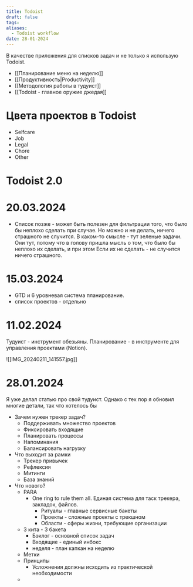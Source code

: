 ```yaml
---
title: Todoist
draft: false
tags: 
aliases:
  - Todoist workflow
date: 28-01-2024
---
```

В качестве приложения для списков задач и не только я использую Todoist.

- [[Планирование меню на неделю]]
- [[Продуктивность|Productivity]]
- [[Методология работы в тудуист]]
- [[Todoist - главное оружие джедая]]
# Цвета проектов в Todoist
- Selfcare
- Job
- Legal
- Chore
- Other



# Todoist 2.0
# 20.03.2024
-  Список позже - может быть полезен для фильтрации того, что было бы неплохо сделать при случае. Но можно и не делать, ничего страшного не случится. В каком-то смысле - тут зеленые задачи. Они тут, потому что в голову пришла мысль о том, что было бы неплохо их сделать, и при этом Если их не сделать - не случится ничего страшного.
# 15.03.2024
- GTD и 6 уровневая система планирование.
- список проектов - отдельно

# 11.02.2024
Тудуист - инструмент обезьяны. Планирование - в инструменте для управления проектами (Notion).

![[IMG_20240211_141557.jpg]]
# 28.01.2024
Я уже делал статью про свой тудуист. Однако с тех пор я обновил многие детали, так что хотелось бы 

- Зачем нужен трекер задач?
	- Поддерживать множество проектов
	- Фиксировать входящие
	- Планировать процессы
	- Напоминания
	- Балансировать нагрузку
- Что выходит за рамки
	- Трекер привычек
	- Рефлексия
	- Митинги
	- База знаний
- Что нового?
	- PARA
		- One ring to rule them all. Единая система для таск трекера, закладок, файлов.
			- Ритуалы - главные сервисные бакеты
			- Проекты - сложные проекты с трекшном
			- Области - сферы жизни, требующие организации
	- 3 кита - 3 бакета
		- Бэклог - основной список задач
		- Входящие - единый инбокс
		- неделя - план капкан на неделю
	- Метки
	- Принципы
		- Усложнения должны исходить из практической необходимости
	- 


